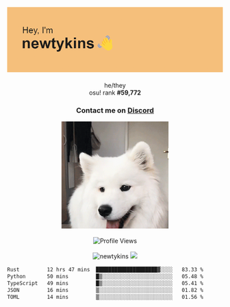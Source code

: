 <div align="center">
    <p>
        <h2>
            <img src="banner.png" alt="✨ Hey, I'm newt!">
        </h2>
        <p>
			he/they <br>
			osu! rank <strong>#<!--osu-global-rank-->59,772<!--osu-global-rank--></strong>
		</p>
		<h3>Contact me on <a href="https://discord.gg/brEhN5Y7YK">Discord</a></h3>
    </p>
    <img src="dog.gif" height="250"><br><br>
    <img src="https://komarev.com/ghpvc/?username=newtykins&style=flat-square&color=000000" alt="Profile Views">
    <br><br>
</div>

<div align="center">
	<img src="https://github-readme-stats.vercel.app/api?username=newtykins&show_icons=true&locale=en&theme=dark&hide_border=true&count_private=true&custom_title=My%20Stats&line_height=25" alt="newtykins" width="420">
    <img src="https://github-readme-streak-stats.herokuapp.com?user=newtykins&hide_border=true&date_format=M%20j%5B%2C%20Y%5D&theme=dark" width="420">
</div>

<!--START_SECTION:waka-->

```text
Rust         12 hrs 47 mins  ████████████████████▓░░░░   83.33 %
Python       50 mins         █▒░░░░░░░░░░░░░░░░░░░░░░░   05.48 %
TypeScript   49 mins         █▒░░░░░░░░░░░░░░░░░░░░░░░   05.41 %
JSON         16 mins         ▒░░░░░░░░░░░░░░░░░░░░░░░░   01.82 %
TOML         14 mins         ▒░░░░░░░░░░░░░░░░░░░░░░░░   01.56 %
```

<!--END_SECTION:waka-->
